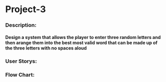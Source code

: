 # Project-3

### Description:
  #### Design a system that allows the player to enter three random letters and then arange them into the best most valid word that can be made up of the three letters with no spaces aloud 

### User Storys:

### Flow Chart:
